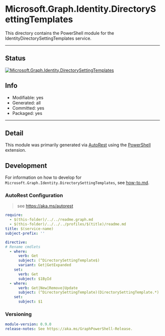 <!-- region Generated -->
# Microsoft.Graph.Identity.DirectorySettingTemplates
This directory contains the PowerShell module for the IdentityDirectorySettingTemplates service.

---
## Status
[![Microsoft.Graph.Identity.DirectorySettingTemplates](https://img.shields.io/powershellgallery/v/Microsoft.Graph.Identity.DirectorySettingTemplates.svg?style=flat-square&label=Microsoft.Graph.Identity.DirectorySettingTemplates "Microsoft.Graph.Identity.DirectorySettingTemplates")](https://www.powershellgallery.com/packages/Microsoft.Graph.Identity.DirectorySettingTemplates/)

## Info
- Modifiable: yes
- Generated: all
- Committed: yes
- Packaged: yes

---
## Detail
This module was primarily generated via [AutoRest](https://github.com/Azure/autorest) using the [PowerShell](https://github.com/Azure/autorest.powershell) extension.

## Development
For information on how to develop for `Microsoft.Graph.Identity.DirectorySettingTemplates`, see [how-to.md](how-to.md).
<!-- endregion -->

### AutoRest Configuration

> see https://aka.ms/autorest

``` yaml
require:
  - $(this-folder)/../../readme.graph.md
  - $(this-folder)/../../../profiles/$(title)/readme.md
title: $(service-name)
subject-prefix: ''

directive:
# Rename cmdlets
  - where:
      verb: Get
      subject: (^DirectorySettingTemplate$)
      variant: Get|GetExpanded
    set:
      verb: Get
      subject: $1ById
  - where:
      verb: Get|New|Remove|Update
      subject: (^DirectorySettingTemplate)(DirectorySettingTemplate.*)
    set:
      subject: $1
```
### Versioning

``` yaml
module-version: 0.9.0
release-notes: See https://aka.ms/GraphPowerShell-Release.
```
